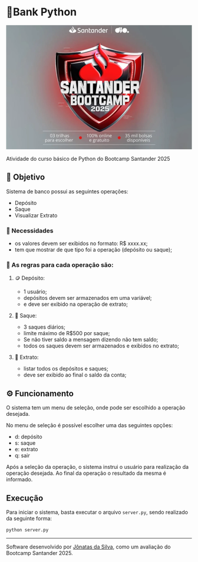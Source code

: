 # 🏦Bank Python

![alt text](image-1.png)

Atividade do curso básico de Python do Bootcamp Santander 2025

## 🧭 Objetivo

Sistema de banco possui as seguintes operações:

- Depósito
- Saque
- Visualizar Extrato

### 📑 Necessidades

- os valores devem ser exibidos no formato: R$ xxxx.xx;
- tem que mostrar de que tipo foi a operação (depósito ou saque);

### 📇 As regras para cada operação são:

1. 🪙 Depósito:

   - 1 usuário;
   - depósitos devem ser armazenados em uma variável;
   - e deve ser exibido na operação de extrato;

2. 💸 Saque:

   - 3 saques diários;
   - limite máximo de R$500 por saque;
   - Se não tiver saldo a mensagem dizendo não tem saldo;
   - todos os saques devem ser armazenados e exibidos no extrato;

3. 🧾 Extrato:
   - listar todos os depósitos e saques;
   - deve ser exibido ao final o saldo da conta;

## ⚙️ Funcionamento

O sistema tem um menu de seleção, onde pode ser escolhido a operação desejada.

No menu de seleção é possível escolher uma das seguintes opções:

- d: depósito
- s: saque
- e: extrato
- q: sair

Após a seleção da operação, o sistema instrui o usuário para realização da operação desejada. Ao final da operação o resultado da mesma é informado.

## Execução

Para iniciar o sistema, basta executar o arquivo `server.py`, sendo realizado da seguinte forma:

```bash
python server.py
```

---

Software desenvolvido por [Jônatas da Silva](https://github.com/jonatas-silva), como um avaliação do Bootcamp Santander 2025.
